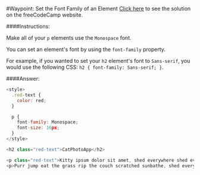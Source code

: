 #Waypoint: Set the Font Family of an Element
<a href="http://freecodecamp.com/challenges/Waypoint:%20Set%20the%20Font%20Family%20of%20an%20Element?solution=%3Cstyle%3E%0A%20%20.red-text%20%7B%0A%20%20%20%20color%3A%20red%3B%0A%20%20%7D%0A%0A%20%20p%20%7B%0A%20%20%20%20font-family%3A%20Monospace%3B%0A%20%20%20%20font-size%3A%2016px%3B%0A%20%20%7D%0A%3C%2Fstyle%3E%0A%0A%3Ch2%20class%3D%22red-text%22%3ECatPhotoApp%3C%2Fh2%3E%0A%0A%3Cp%20class%3D%22red-text%22%3EKitty%20ipsum%20dolor%20sit%20amet%2C%20shed%20everywhere%20shed%20everywhere%20stretching%20attack%20your%20ankles%20chase%20the%20red%20dot%2C%20hairball%20run%20catnip%20eat%20the%20grass%20sniff.%3C%2Fp%3E%0A%3Cp%3EPurr%20jump%20eat%20the%20grass%20rip%20the%20couch%20scratched%20sunbathe%2C%20shed%20everywhere%20rip%20the%20couch%20sleep%20in%20the%20sink%20fluffy%20fur%20catnip%20scratched.%3C%2Fp%3E%0A" target="_blank">Click here</a> to see the solution on the freeCodeCamp website.


####Instructions:
<p class="wrappable negative-10">Make all of your <code>p</code> elements use the <code>Monospace</code> font.</p><p class="wrappable negative-10">You can set an element&apos;s font by using the <code>font-family</code> property.</p><p class="wrappable negative-10">For example, if you wanted to set your <code>h2</code> element&apos;s font to <code>Sans-serif</code>, you would use the following CSS: <code>h2 { font-family: Sans-serif; }</code>.</p><div class="negative-bottom-margin-30"></div>


####Answer:
```javascript
<style>
  .red-text {
    color: red;
  }

  p {
    font-family: Monospace;
    font-size: 16px;
  }
</style>

<h2 class="red-text">CatPhotoApp</h2>

<p class="red-text">Kitty ipsum dolor sit amet, shed everywhere shed everywhere stretching attack your ankles chase the red dot, hairball run catnip eat the grass sniff.</p>
<p>Purr jump eat the grass rip the couch scratched sunbathe, shed everywhere rip the couch sleep in the sink fluffy fur catnip scratched.</p>

```